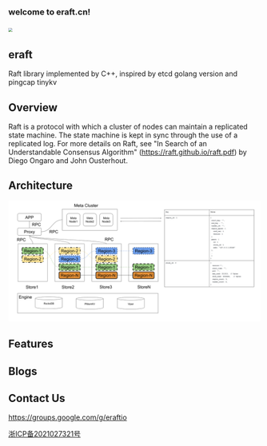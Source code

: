 ### welcome to eraft.cn!

<img src="https://eraft.oss-cn-beijing.aliyuncs.com/eraft_logo_150_100.png?versionId=CAEQFBiBgMDVrtfV4hciIDA1YzUwYTg5NzU0NjRhMmJhYmE0NjYyNzQyMjc0MzQ1" style="zoom:50%" />

## eraft
Raft library implemented by C++, inspired by etcd golang version and pingcap tinykv

## Overview
Raft is a protocol with which a cluster of nodes can maintain a replicated state machine. The state machine is kept in sync through the use of a replicated log. For more details on Raft, see "In Search of an Understandable Consensus Algorithm" (https://raft.github.io/raft.pdf) by Diego Ongaro and John Ousterhout.

## Architecture
![eraft kv](https://github.com/eraft-io/eraft-io.github.io/raw/master/figures/Multi-Raft.png)

## Features

## Blogs

## Contact Us
https://groups.google.com/g/eraftio

[浙ICP备2021027321号](https://beian.miit.gov.cn)
